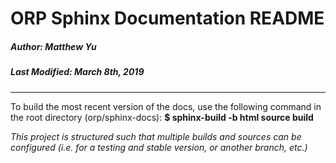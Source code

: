 # ORP Sphinx Documentation README
##### Author: Matthew Yu
##### Last Modified: March 8th, 2019

----------------------------------
To build the most recent version of the docs, use the following command in the root directory (orp/sphinx-docs):
**$ sphinx-build -b html source build**

_This project is structured such that multiple builds and sources can be configured (i.e. for a testing and stable version, or another branch, etc.)_
